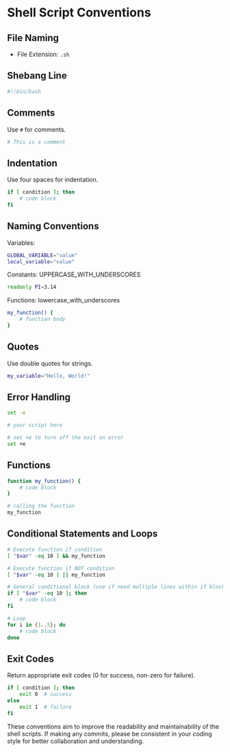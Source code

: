 # Shell Script Conventions

## File Naming
- File Extension: `.sh`

## Shebang Line
```bash
#!/bin/bash
```

## Comments
Use `#` for comments.
```bash
# This is a comment
```

## Indentation
Use four spaces for indentation.
```bash
if [ condition ]; then
    # code block
fi
```

## Naming Conventions
Variables: 
```bash
GLOBAL_VARIABLE="value"
local_variable="value"
```
Constants: UPPERCASE_WITH_UNDERSCORES
```bash
readonly PI=3.14
```
Functions: lowercase_with_underscores
```bash
my_function() {
    # function body
}
```

## Quotes
Use double quotes for strings.
```bash
my_variable="Hello, World!"
```

## Error Handling
```bash
set -e

# your script here

# set +e to turn off the exit on error
set +e
```

## Functions
```bash
function my_function() {
    # code block
}

# calling the function
my_function
```

## Conditional Statements and Loops
```bash
# Execute function if condition
[ "$var" -eq 10 ] && my_function

# Execute function if NOT condition
[ "$var" -eq 10 ] || my_function

# General conditional block (use if need multiple lines within if block)
if [ "$var" -eq 10 ]; then
    # code block
fi

# Loop
for i in {1..5}; do
    # code block
done
```

## Exit Codes
Return appropriate exit codes (0 for success, non-zero for failure).
```bash
if [ condition ]; then
    exit 0  # success
else
    exit 1  # failure
fi
```

These conventions aim to improve the readability and maintainability of the shell scripts. 
If making any commits, please be consistent in your coding style for better collaboration and understanding.
